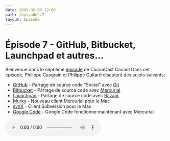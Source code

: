 ```yaml
---
date: 2009-05-06 12:00
path: /episodes/7
layout: Episode
---
```

# Épisode 7 - GitHub, Bitbucket, Launchpad et autres...
<p>Bienvenue dans le septième <a href="https://archive.org/download/cacaocast/cacaocast_7.mp3" title="CocoaCast Cacao Episode 7">épisode</a> de CocoaCast Cacao! Dans cet épisode, Philippe Casgrain et Philippe Guitard discutent des sujets suivants:</p>
<ul><li><a href="https://github.com/" title="GitHub">GitHub</a> - Partage de source code &ldquo;Social&rdquo; avec <a href="http://git-scm.com/" title="Git">Git</a></li>
<li><a href="http://bitbucket.org/" title="Bitbucket">Bitbucket</a> - Partage de source code avec <a href="http://www.selenic.com/mercurial/wiki/" title="Mercurial">Mercurial</a></li>
<li><a href="https://launchpad.net/" title="Launchpad">Launchpad</a> - Partage de source code avec <a href="http://bazaar-vcs.org/" title="Bazaar">Bazaar</a></li>
<li><a href="http://bitbucket.org/snej/murky/wiki/Home" title="Murky">Murky</a> - Nouveau client Mercurial pour le Mac</li>
<li><a href="http://www.lachoseinteractive.net/fr/communaute/subversion/svnx/fonctionnalites/" title="svnX">svnX</a> - Client Subversion pour le Mac</li>
<li><a href="http://google-code-updates.blogspot.com/2009/04/mercurial-support-for-project-hosting.html" title="Google Code supportera Mercurial">Google Code</a> - Google Code fonctionne maintenant avec Mercurial</li>
</ul>
<p><audio controls><source src="https://archive.org/download/cacaocast/cacaocast_7.mp3" type="audio/mpeg"><source src="https://archive.org/download/cacaocast/cacaocast_7.mp3" type="audio/mp4">Votre navigateur ne supporte pas l'élément audio / Your browser does not support the audio element.</audio></p>
